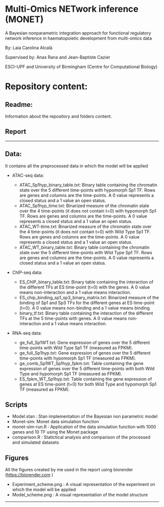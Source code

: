# Multi-Omics NETwork inference (MONET)
A Bayesian nonparametric integration approach for functional regulatory network inference in haematopoietic development from multi-omics data

By: Laia Carolina Alcalà

Supervised by: Anas Rana and Jean-Baptiste Cazier

ESCI-UPF and University of Birmingham (Centre for Computational Biology)


# Repository content:
## Readme:
Information about the repository and folders content.

## Report
----

## Data:
It contains all the preprocessed data in which the model will be applied
- ATAC-seq data:
  - ATAC_Sp1hyp_binary_table.txt: Binary table containing the chromatin state over the 5 different time-points with hypomorph Sp1 TF. Rows are genes and columns are the time-points. A 0 value represents a closed status and a 1 value an open status.
  - ATAC_Sp1hyp_time.txt: Binarized measure of the chromatin state over the 4 time-points (it does not contain t=0) with hypomorph Sp1 TF. Rows are genes and columns are the time-points. A 0 value represents a closed status and a 1 value an open status.
  - ATAC_WT-time.txt: Binarized measure of the chromatin state over the 4 time-points (it does not contain t=0) with Wild Type Sp1 TF. Rows are genes and columns are the time-points. A 0 value represents a closed status and a 1 value an open status.
  - ATAC_WT_binary_table.txt: Binary table containing the chromatin state over the 5 different time-points with  Wild Type Sp1 TF. Rows are genes and columns are the time-points. A 0 value represents a closed status and a 1 value an open status.

- ChIP-seq data:
  - ES_ChIP_binary_table.txt: Binary table containing the interaction of the different TFs at ES time-point (t=0) with the genes. A 0 value means non-interaction and a 1 value means interaction.
  - ES_chip_binding_sp1_sp3_binary_matrix.txt: Binarized measure of the binding of Sp1 and Sp3 TFs for the different genes at ES time-point (t=0). A 0 value means non-binding and a 1 value means binding.
  - binary_tf.txt: Binary table containing the interaction of the different TFs at the 5 time-points with genes. A 0 value means non-interaction and a 1 value means interaction.
 
- RNA-seq data:
  - ge_full_Sp1WT.txt: Gene expression of genes over the 5 different time-points with Wild Type Sp1 TF (measured as FPKM).
  - ge_full_Sp1hyp.txt: Gene expression of genes over the 5 different time-points with hypomorph Sp1 TF (measured as FPKM).
  - ge_comb_Sp1WT_Sp1hyp_fpkm.txt: Table containing the gene expression of genes over the 5 different time-points with both Wild Type and hypomorph Sp1 TF (measured as FPKM).
  - ES_fpkm_WT_Sp1hyp.txt: Table containing the gene expression of genes at ES time-point (t=0) for both Wild Type and hypomorph Sp1 TF (measured as FPKM).


## Scripts
- Model.stan : Stan implementation of the Bayesian non parametric model
- Monet-sim: Monet data simulation function
- monet-sim-run.R : Application of the data simulation function with 1000 genes and 10 TF using the Monet package
- comparison.R : Statictical analysis and comparison of the processed and simulated datasets 

## Figures
All the figures created by me used in the report using biorender (https://biorender.com )
- Experiment_scheme.png : A visual representation of the experiment on which the model will be applied
- Model_scheme.png : A visual representation of the model structure

---

